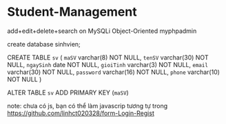 # Student-Management
add+edit+delete+search on MySQLi Object-Oriented
myphpadmin

create database sinhvien;

CREATE TABLE `sv` (
  `maSV` varchar(8) NOT NULL,
  `tenSV` varchar(30)  NOT NULL,
  `ngaySinh` date  NOT NULL,
  `gioiTinh` varchar(3) NOT NULL,
  `email` varchar(30)  NOT NULL,
  `password` varchar(16)  NOT NULL,
  `phone` varchar(10)  NOT NULL
)

ALTER TABLE `sv`
  ADD PRIMARY KEY (`maSV`)
  
  note: chưa có js, bạn có thể làm javascrip tương tự trong https://github.com/linhct020328/form-Login-Regist
